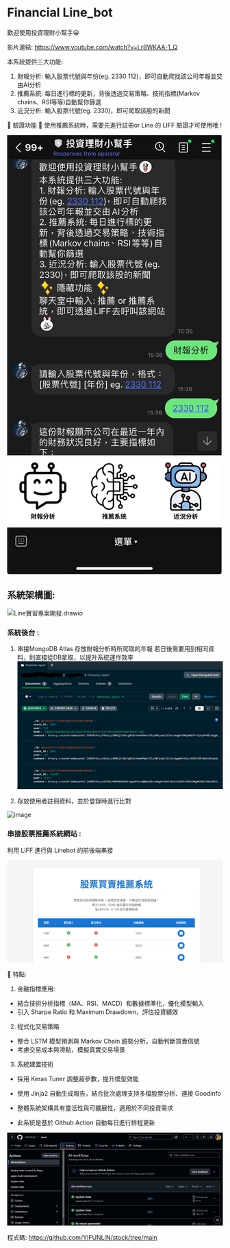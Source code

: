 # ﻿Financial Line_bot
歡迎使用投資理財小幫手😀

影片連結: https://www.youtube.com/watch?v=LrBWKAA-1_Q

本系統提供三大功能:
1. 財報分析: 輸入股票代號與年份(eg. 2330 112)，即可自動爬找該公司年報並交由AI分析
2. 推薦系統: 每日進行標的更新，背後透過交易策略、技術指標(Markov chains、RSI等等)自動幫你篩選
3. 近況分析: 輸入股票代號(eg. 2330)，即可爬取該股的新聞

🌟 驗證功能 🌟
使用推薦系統時，需要先進行註冊or Line 的 LIFF 驗證才可使用哦 !

![main](https://github.com/YIFUNLIN/Line_bot/blob/main/images/main.jpg)

## 系統架構圖:
![Line實習專案開發.drawio](https://hackmd.io/_uploads/S1MPaWp4ye.png)

### 系統後台 :
1. 串接MongoDB Atlas 存放財報分析時所爬取的年報
若日後需要用到相同資料，則直接從DB拿取，以提升系統運作效率
![MongoDB](https://github.com/YIFUNLIN/Line_bot/blob/main/images/mongodb.png)

2. 存放使用者註冊資料，並於登錄時進行比對
<img width="684" alt="image" src="https://github.com/user-attachments/assets/9389948e-b2d9-4764-a9a7-b9c25d5dede6" />


### 串接股票推薦系統網站 :
利用 LIFF 進行與 Linebot 的前後端串接

![recommend system](https://github.com/YIFUNLIN/Line_bot/blob/main/images/rec_sysyem.png?raw=true)

🌟 特點:
1. 金融指標應用:
- 結合技術分析指標（MA、RSI、MACD）和數據標準化，優化模型輸入
- 引入 Sharpe Ratio 和 Maximum Drawdown，評估投資績效
2. 程式化交易策略
- 整合 LSTM 模型預測與 Markov Chain 趨勢分析，自動判斷買賣信號
- 考慮交易成本與滑點，模擬真實交易場景
3. 系統建置技術
- 採用 Keras Tuner 調整超參數，提升模型效能
- 使用 Jinja2 自動生成報告，結合批次處理支持多檔股票分析、連接 Goodinfo
- 整體系統架構具有靈活性與可擴展性，適用於不同投資需求
  
- 此系統是基於 Github Action 自動每日進行排程更新

![git](https://github.com/YIFUNLIN/Line_bot/blob/main/images/git.png)

程式碼: https://github.com/YIFUNLIN/stock/tree/main
